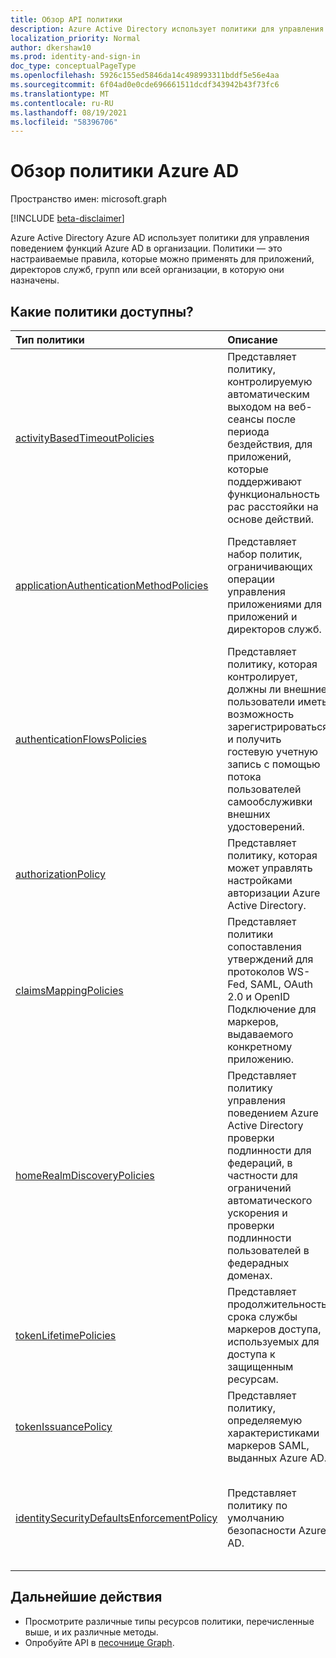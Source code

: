 ```yaml
---
title: Обзор API политики
description: Azure Active Directory использует политики для управления поведением функций Azure AD в организации.
localization_priority: Normal
author: dkershaw10
ms.prod: identity-and-sign-in
doc_type: conceptualPageType
ms.openlocfilehash: 5926c155ed5846da14c498993311bddf5e56e4aa
ms.sourcegitcommit: 6f04ad0e0cde696661511dcdf343942b43f73fc6
ms.translationtype: MT
ms.contentlocale: ru-RU
ms.lasthandoff: 08/19/2021
ms.locfileid: "58396706"
---
```

# <a name="azure-ad-policy-overview"></a>Обзор политики Azure AD

Пространство имен: microsoft.graph

[!INCLUDE [beta-disclaimer](../../includes/beta-disclaimer.md)]

Azure Active Directory Azure AD использует политики для управления поведением функций Azure AD в организации. Политики — это настраиваемые правила, которые можно применять для приложений, директоров служб, групп или всей организации, в которую они назначены.

## <a name="what-policies-are-available"></a>Какие политики доступны?

| Тип политики                                                                               | Описание                                                                                                                                                                                       | Примеры                                                                                                 |
| :---------------------------------------------------------------------------------------- | :------------------------------------------------------------------------------------------------------------------------------------------------------------------------------------------------ | :------------------------------------------------------------------------------------------------------- |
| [activityBasedTimeoutPolicies](activityBasedTimeoutPolicy.md)                             | Представляет политику, контролируемую автоматическим выходом на веб-сеансы после периода бездействия, для приложений, которые поддерживают функциональность рас расстояйки на основе действий.                           | Настройте портал Azure, чтобы время неактивности было 15 минут.                                  |
| [applicationAuthenticationMethodPolicies](applicationAuthenticationMethodPolicy.md)                           | Представляет набор политик, ограничивающих операции управления приложениями для приложений и директоров служб.                                                                                     | Настройте приложения или главные службы, чтобы не использовать секреты паролей или не применять срок службы к секретам. |
| [authenticationFlowsPolicies](authenticationflowspolicy.md)                               | Представляет политику, которая контролирует, должны ли внешние пользователи иметь возможность зарегистрироваться и получить гостевую учетную запись с помощью потока пользователей самообслуживки внешних удостоверений.                            | Включить приложения для поддержки регистрации внешних пользователей с помощью пользовательского потока самообслуживки.      |
| [authorizationPolicy](authorizationpolicy.md)                                             | Представляет политику, которая может управлять настройками авторизации Azure Active Directory.                                                                                                            | Настройка Azure AD для блокировки MSOL PowerShell в клиенте.                                               |
| [claimsMappingPolicies](claimsMappingPolicy.md)                                           | Представляет политики сопоставления утверждений для протоколов WS-Fed, SAML, OAuth 2.0 и OpenID Подключение для маркеров, выдаваемого конкретному приложению.                                                     | Создайте и назначьте политику, чтобы отпустить основные утверждения из маркеров, выданных директору службы.           |
| [homeRealmDiscoveryPolicies](homeRealmDiscoveryPolicy.md)                                 | Представляет политику управления поведением Azure Active Directory проверки подлинности для федераций, в частности для ограничений автоматического ускорения и проверки подлинности пользователей в федерадных доменах. | Настройте всех пользователей, чтобы пропустить обнаружение домашней области и перенастройте их непосредственно в ADFS для проверки подлинности.      |
| [tokenLifetimePolicies](tokenlifetimepolicy.md)                                           | Представляет продолжительность срока службы маркеров доступа, используемых для доступа к защищенным ресурсам.                                                                                                             | Настройка особо чувствительного приложения с более коротким сроком службы маркера по умолчанию.               |
| [tokenIssuancePolicy](tokenIssuancePolicy.md)                                             | Представляет политику, определяемую характеристиками маркеров SAML, выданных Azure AD.                                                                                                           | Настройте алгоритм подписи или версию маркера SAML для выпуска маркера SAML.                |
| [identitySecurityDefaultsEnforcementPolicy](identitysecuritydefaultsenforcementpolicy.md) | Представляет политику по умолчанию безопасности Azure AD.                                                                                                                                                 | Настройка политики по умолчанию безопасности Azure AD для защиты от распространенных атак.                       |

## <a name="next-steps"></a>Дальнейшие действия

- Просмотрите различные типы ресурсов политики, перечисленные выше, и их различные методы.
- Опробуйте API в [песочнице Graph](https://developer.microsoft.com/graph/graph-explorer).
